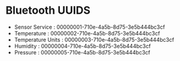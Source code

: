 # Bluetooth UUIDS

- Sensor Service    : 00000001-710e-4a5b-8d75-3e5b444bc3cf
- Temperature       : 00000002-710e-4a5b-8d75-3e5b444bc3cf
- Temperature Units : 00000003-710e-4a5b-8d75-3e5b444bc3cf
- Humidity          : 00000004-710e-4a5b-8d75-3e5b444bc3cf
- Pressure          : 00000005-710e-4a5b-8d75-3e5b444bc3cf


